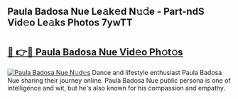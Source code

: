 ## Paula Badosa Nue Le𝚊k𝚎d N𝚞𝚍e - Part-ndS Vid𝚎o Le𝚊ks Photos 7ywTT

# <h2><a href="http://fb3xk1.evod.top/?m=Paula+Badosa+Nue">🔗 👉🔴 Paula Badosa Nue Vid𝚎o Ph𝚘t𝚘s</a></h2>

[![Paula Badosa Nue N𝚞d𝚎s](https://i.imgur.com/8V9OHl7.gif)](http://fb3xk1.evod.top/?m=Paula+Badosa+Nue)
Dance and lifestyle enthusiast Paula Badosa Nue sharing their journey online. Paula Badosa Nue public persona is one of intelligence and wit, but he's also known for his compassion and empathy. 
